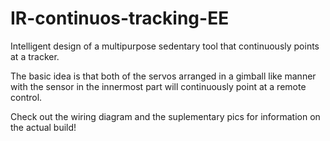 # IR-continuos-tracking-EE
Intelligent design of a multipurpose sedentary tool that continuously points at a tracker.

The basic idea is that both of the servos arranged in a gimball like manner with the sensor
in the innermost part will continuously point at a remote control.

Check out the wiring diagram and the suplementary pics for information on the actual build!

